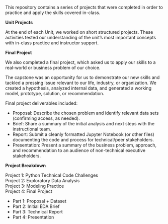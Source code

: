 

This repository contains a series of projects that were completed in order to practice and apply the skills covered in-class.

**Unit Projects**

At the end of each Unit, we worked on short structured projects. These activities tested our understanding of the unit’s most important concepts with in-class practice and instructor support.

**Final Project**

We also completed a final project, which asked us to apply our skills to a real-world or business problem of our choice.

The capstone was an opportunity for us to demonstrate our new skills and tackled a pressing issue relevant to our life, industry, or organization. 
We created a hypothesis, analyzed internal data, and generated a working model, prototype, solution, or recommendation.

Final project deliverables included:

- Proposal: Describe the chosen problem and identify relevant data sets (confirming access, as needed).<br>
- Brief: Share a summary of the initial analysis and next steps with the instructional team.<br>
- Report: Submit a cleanly formatted Jupyter Notebook (or other files) documenting the code and process for technical/peer stakeholders.<br>
- Presentation: Present a summary of the business problem, approach, and recommendation to an audience of non-technical executive stakeholders.<br>

**Project Breakdown**

Project 1: Python Technical Code Challenges<br>
Project 2: Exploratory Data Analysis<br>
Project 3: Modeling Practice<br>
Project 4: Final Project
 - Part 1: Proposal + Dataset
 - Part 2: Initial EDA Brief
 - Part 3: Technical Report
 - Part 4: Presentation
